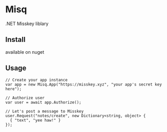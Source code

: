 # Misq
.NET Misskey liblary

## Install
available on nuget

## Usage

``` Csharp
// Create your app instance
var app = new Misq.App("https://misskey.xyz", "your app's secret key here");

// Authorize user
var user = await app.Authorize();

// Let's post a message to Misskey
user.Request("notes/create", new Dictionary<string, object> {
  { "text", "yee haw!" }
});
```
